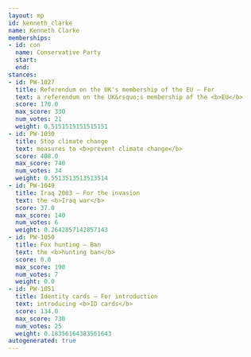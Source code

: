 ```yaml
---
layout: mp
id: kenneth_clarke
name: Kenneth Clarke
memberships:
- id: con
  name: Conservative Party
  start: 
  end: 
stances:
- id: PW-1027
  title: Referendum on the UK's membership of the EU — For
  text: a referendum on the UK&rsquo;s membership of the <b>EU</b>
  score: 170.0
  max_score: 330
  num_votes: 21
  weight: 0.5151515151515151
- id: PW-1030
  title: Stop climate change
  text: measures to <b>prevent climate change</b>
  score: 408.0
  max_score: 740
  num_votes: 34
  weight: 0.5513513513513514
- id: PW-1049
  title: Iraq 2003 — For the invasion
  text: the <b>Iraq war</b>
  score: 37.0
  max_score: 140
  num_votes: 6
  weight: 0.2642857142857143
- id: PW-1050
  title: Fox hunting — Ban
  text: the <b>hunting ban</b>
  score: 0.0
  max_score: 190
  num_votes: 7
  weight: 0.0
- id: PW-1051
  title: Identity cards — For introduction
  text: introducing <b>ID cards</b>
  score: 134.0
  max_score: 730
  num_votes: 25
  weight: 0.18356164383561643
autogenerated: true
---
```

